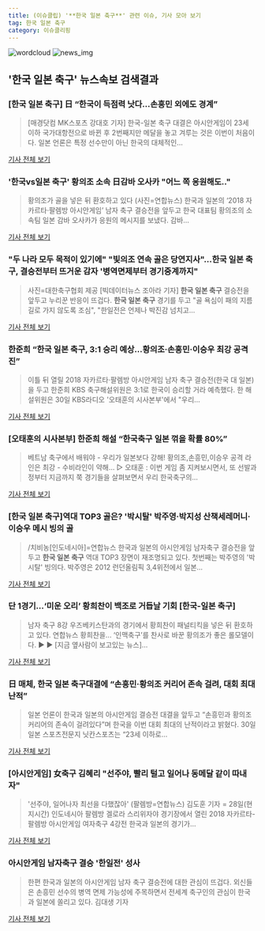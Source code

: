 ```yaml
---
title: (이슈클립) '**한국 일본 축구**' 관련 이슈, 기사 모아 보기
tag: 한국 일본 축구
category: 이슈클리핑
---
```

![wordcloud](https://s3.ap-northeast-2.amazonaws.com/lyrics101-wordcloud/2018-08-30-1535621233.png)
![news_img](https://user-images.githubusercontent.com/42597476/44507050-1206f400-a6e4-11e8-8d98-7ffbfebb353f.png)
## **'**한국 일본 축구**'** 뉴스속보 검색결과
### [**한국 일본 축구**] 日 “한국이 득점력 낫다…손흥민 외에도 경계”

>[매경닷컴 MK스포츠 강대호 기자] 한국-일본 축구 대결은 아시안게임이 23세 이하 국가대항전으로 바뀐 후 2번째지만 메달을 놓고 겨루는 것은 이번이 처음이다. 일본 언론은 특정 선수만이 아닌 한국의 대체적인...

<a href="http://sports.mk.co.kr/view.php?year=2018&no=546266" target="_blank">기사 전체 보기</a>

### '한국vs일본 축구' 황의조 소속 日감바 오사카 "어느 쪽 응원해도.."

>황의조가 골을 넣은 뒤 환호하고 있다 (사진=연합뉴스) 한국과 일본의 ‘2018 자카르타·팔렘방 아시안게임’ 남자 축구 결승전을 앞두고 한국 대표팀 황의조의 소속팀 일본 감바 오사카가 응원의 메시지를 보냈다. 감바...

<a href="http://starin.edaily.co.kr/news/newspath.asp?newsid=02066406619312568" target="_blank">기사 전체 보기</a>

### "두 나라 모두 목적이 있기에" "빛의조 연속 골은 당연지사"...**한국 일본 축구**, 결승전부터 뜨거운 감자 '병역면제부터 경기중계까지"

>사진=대한축구협회 제공 [빅데이터뉴스 조아라 기자] **한국 일본 축구** 결승전을 앞두고 누리꾼 반응이 뜨겁다. **한국 일본 축구** 경기를 두고 "골 욕심이 패의 지름길로 가지 않도록 조심", "한일전은 언제나 박진감 넘치고...

<a href="http://www.thebigdata.co.kr/view.php?ud=2018083017373582c2f6b121bc_23" target="_blank">기사 전체 보기</a>

### 한준희 “**한국 일본 축구**, 3:1 승리 예상…황의조·손흥민·이승우 최강 공격진”

>이틀 뒤 열릴 2018 자카르타·팔렘방 아시안게임 남자 축구 결승전(한국 대 일본)을 두고 한준희 KBS 축구해설위원은 3:1로 한국이 승리할 거라 예측했다. 한 해설위원은 30일 KBS라디오 '오태훈의 시사본부'에서 "우리...

<a href="http://news.donga.com/3/all/20180830/91757185/2" target="_blank">기사 전체 보기</a>

### [오태훈의 시사본부] 한준희 해설 “한국축구 일본 꺾을 확률 80%”

>베트남 축구에서 배워야 - 우리가 일본보다 강해! 황의조,손흥민,이승우 공격 라인은 최강 - 수비라인이 약해... ▷ 오태훈 : 이번 게임 좀 지켜보시면서, 또 선발과정부터 지금까지 쭉 경기들을 살펴보면서 우리 한국축구의...

<a href="http://news.kbs.co.kr/news/view.do?ncd=4031726&ref=A" target="_blank">기사 전체 보기</a>

### [**한국 일본 축구**]역대 TOP3 골은? '박시탈' 박주영·박지성 산책세레머니·이승우 메시 빙의 골

>/치비농[인도네시아]=연합뉴스 한국과 일본의 아시안게임 남자축구 결승전을 앞두고 **한국 일본 축구** 역대 TOP3 장면이 재조명되고 있다. 첫번째는 박주영의 '박시탈' 빙의다. 박주영은 2012 런던올림픽 3,4위전에서 일본...

<a href="http://www.kyeongin.com/main/view.php?key=20180830001800506" target="_blank">기사 전체 보기</a>

### 단 1경기…‘미운 오리’ 황희찬이 백조로 거듭날 기회 [한국-일본 축구]

>남자 축구 8강 우즈베키스탄과의 경기에서 황희찬이 패널티킥을 넣은 뒤 환호하고 있다. 연합뉴스 황희찬을... ‘인맥축구’를 찬사로 바꾼 황의조가 좋은 롤모델이다. ▶ ▶ [지금 옆사람이 보고있는 뉴스]...

<a href="http://sports.khan.co.kr/news/sk_index.html?art_id=201808301642003&sec_id=520101&pt=nv" target="_blank">기사 전체 보기</a>

### 日 매체, **한국 일본 축구**대결에 “손흥민‧황의조 커리어 존속 걸려, 대회 최대 난적”

>일본 언론이 한국과 일본의 아시안게임 결승전 대결을 앞두고 “손흥민과 황의조 커리어의 존속이 걸려있다”며 한국을 이번 대회 최대의 난적이라고 밝혔다. 30일 일본 스포츠전문지 닛칸스포츠는 “23세 이하로...

<a href="http://news.mtn.co.kr/newscenter/news_viewer.mtn?gidx=2018083017134156194" target="_blank">기사 전체 보기</a>

### [아시안게임] 女축구 김혜리 "선주야, 빨리 털고 일어나 동메달 같이 따내자"

>'선주야, 일어나자 최선을 다했잖아' (팔렘방=연합뉴스) 김도훈 기자 = 28일(현지시간) 인도네시아 팔렘방 겔로라 스리위자야 경기장에서 열린 2018 자카르타-팔렘방 아시안게임 여자축구 4강전 한국과 일본의 경기가...

<a href="http://app.yonhapnews.co.kr/YNA/Basic/SNS/r.aspx?c=AKR20180830150800007&did=1195m" target="_blank">기사 전체 보기</a>

### 아시안게임 남자축구 결승 '한일전' 성사

>한편 한국과 일본의 아시안게임 남자 축구 결승전에 대한 관심이 뜨겁다. 외신들은 손흥민 선수의 병역 면제 가능성에 주목하면서 전세계 축구인의 관심이 한국과 일본에 쏠리고 있다. 김대생 기자

<a href="http://www.jemin.com/news/articleView.html?idxno=536068" target="_blank">기사 전체 보기</a>


